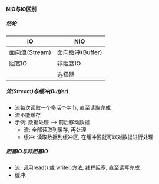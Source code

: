 #### NIO与IO区别

##### 结论

| IO             | NIO              |
| -------------- | ---------------- |
| 面向流(Stream) | 面向缓冲(Buffer) |
| 阻塞IO         | 非阻塞IO         |
|                | 选择器           |

##### 流(Stream)与缓冲(Buffer)

- 流每次读取一个多活个字节, 直至读取完成
- 流不能缓存
- 示例: 数据处理 --> 前后移动数据
  - 流: 全部读取到缓存, 再处理
  - 缓冲: 读取数据到缓冲区, 在缓冲区就可以对数据进行处理

##### 阻塞IO与非阻塞IO

- 流: 调用read() 或 write()方法, 线程阻塞, 直至读写完成
- 缓冲: 